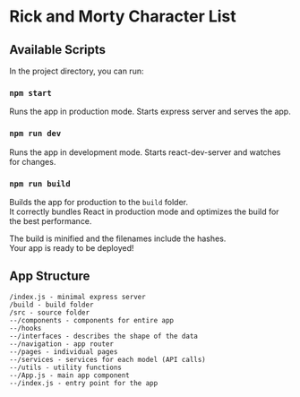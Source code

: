# Rick and Morty Character List

## Available Scripts

In the project directory, you can run:

### `npm start`

Runs the app in production mode. Starts express server and serves the app.

### `npm run dev`

Runs the app in development mode. Starts react-dev-server and watches for changes.

### `npm run build`

Builds the app for production to the `build` folder.\
It correctly bundles React in production mode and optimizes the build for the best performance.

The build is minified and the filenames include the hashes.\
Your app is ready to be deployed!

## App Structure

```
/index.js - minimal express server
/build - build folder
/src - source folder
--/components - components for entire app
--/hooks
--/interfaces - describes the shape of the data
--/navigation - app router
--/pages - individual pages
--/services - services for each model (API calls)
--/utils - utility functions
--/App.js - main app component
--/index.js - entry point for the app
```
